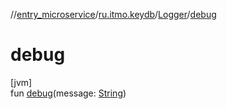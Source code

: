 //[entry_microservice](../../../index.md)/[ru.itmo.keydb](../index.md)/[Logger](index.md)/[debug](debug.md)

# debug

[jvm]\
fun [debug](debug.md)(message: [String](https://kotlinlang.org/api/core/kotlin-stdlib/kotlin/-string/index.html))